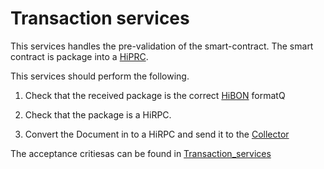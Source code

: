 # Transaction services

This services handles the pre-validation of the smart-contract.
The smart contract is package into a [HiPRC](/documents/protocols/hibon/Hash_invariant_Remote_Procedure_Call.md).

This services should perform the following.

1. Check that the received package is the correct [HiBON](/documents/protocols/hibon/Hash_invariant_Binary_Object_Notation.md) formatQ

2. Check that the package is a HiRPC.

3. Convert the Document in to a HiRPC and send it to the [Collector](/documents/architecture/Collector.md)	


The acceptance critiesas can be found in [Transaction_services](/bdd/tagion/testbench/services/Transaction_service.md)


